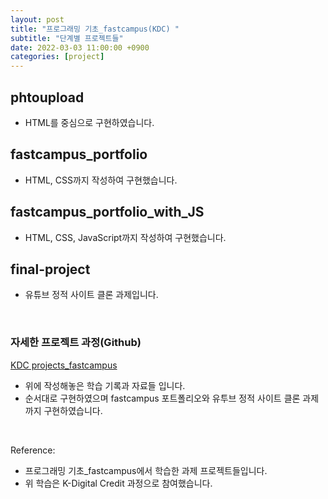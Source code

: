 ```yaml
---
layout: post
title: "프로그래밍 기초_fastcampus(KDC) "
subtitle: "단계별 프로젝트들"
date: 2022-03-03 11:00:00 +0900
categories: [project]
---
```


## phtoupload

- HTML를 중심으로 구현하였습니다.

## fastcampus_portfolio

- HTML, CSS까지 작성하여 구현했습니다.

## fastcampus_portfolio_with_JS

- HTML, CSS, JavaScript까지 작성하여 구현했습니다.

## final-project

- 유튜브 정적 사이트 클론 과제입니다. 

<br>

### 자세한 프로젝트 과정(Github)
[KDC projects_fastcampus](https://github.com/iheese/K-Digital-Credit)

- 위에 작성해놓은 학습 기록과 자료들 입니다. 
- 순서대로 구현하였으며 fastcampus 포트폴리오와 유투브 정적 사이트 클론 과제까지 구현하였습니다. 

<br>

Reference:
- 프로그래밍 기초_fastcampus에서 학습한 과제 프로젝트들입니다.
- 위 학습은 K-Digital Credit 과정으로 참여했습니다. 
